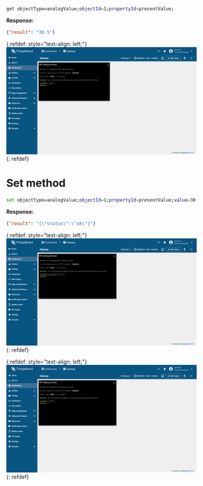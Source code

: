 ```bash
get objectType=analogValue;objectId=1;propertyId=presentValue;
```

**Response:**

```json
{"result": "30.5"}
```

{:refdef: style="text-align: left;"}
![image](/images/gateway/get-set-connector-rpc/bacnet-get-set-rpc-1.png)
{: refdef}

# Set method

```bash
set objectType=analogValue;objectId=1;propertyId=presentValue;value=30.9;
```

**Response:**

```json
{"result": "{\"status\":\"ok\"}"}
```

{:refdef: style="text-align: left;"}
![image](/images/gateway/get-set-connector-rpc/bacnet-get-set-rpc-2.png)
{: refdef}

{:refdef: style="text-align: left;"}
![image](/images/gateway/get-set-connector-rpc/bacnet-get-set-rpc-3.png)
{: refdef}
